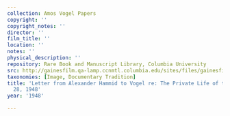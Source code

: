 ```yaml
---
collection: Amos Vogel Papers
copyright: ''
copyright_notes: ''
director: ''
film_title: ''
location: ''
notes: ''
physical_description: ''
repository: Rare Book and Manuscript Library, Columbia University
src: http://gainesfilm.qa-lamp.ccnmtl.columbia.edu/sites/files/gainesfilm/images/110094084.jpg
taxonomies: [Image, Documentary Tradition]
title: 'Letter from Alexander Hammid to Vogel re: The Private Life of the Cat - August
  28, 1948'
year: '1948'

---
```

